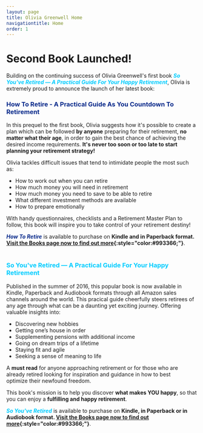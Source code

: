 ```yaml
---
layout: page
title: Olivia Greenwell Home
navigationtitle: Home
order: 1
---
```

# Second Book Launched!
Building on the continuing success of Olivia Greenwell's first book
 <span style="color:#00ccff;">**_So You've Retired — A Practical Guide For Your Happy Retirement_**</span>, Olivia is extremely proud to announce the launch of her latest book:<br>
### <span style="color:#08298A;">How To Retire - A Practical Guide As You Countdown To Retirement</span>

In this prequel to the first book, Olivia suggests how it's possible to create a plan which can be followed **by anyone** preparing for their retirement, **no matter what their age**, in order to gain the best chance of achieving the desired income requirements. **It's never too soon or too late to start planning your retirement strategy!**

Olivia tackles difficult issues that tend to intimidate people the most such as:

* How to work out when you can retire
* How much money you will need in retirement
* How much money you need to save to be able to retire
* What different investment methods are available
* How to prepare emotionally

With handy questionnaires, checklists and a Retirement Master Plan to follow, this book will inspire you to take control of your retirement destiny!

<span style="color:#08298A;">**_How To Retire_**</span> is available to purchase on **Kindle and in Paperback format. [Visit the Books page now to find out more](/books/){:style="color:#993366;"}**.
<br>
<br>
### <span style="color:#00ccff;">So You've Retired — A Practical Guide For Your Happy Retirement</span>

Published in the summer of 2016, this popular book is now available in Kindle, Paperback and Audiobook formats through all Amazon sales channels around the world. This pracical guide cheerfully steers retirees of any age through what can be a daunting yet exciting journey. Offering valuable insights into:


* Discovering new hobbies
* Getting one’s house in order
* Supplementing pensions with additional income
* Going on dream trips of a lifetime
* Staying fit and agile
* Seeking a sense of meaning to life

A **must read** for anyone approaching retirement or for those who are already retired looking for inspiration and guidance in how to best optimize their newfound freedom. 

<span style="font-weight:400;">This book's mission is to help you discover **what makes YOU happy**, so that you can enjoy a **fulfilling and happy retirement**.</span>

<span style="color:#00ccff;">**_So You've Retired_**</span> is available to purchase on **Kindle, in Paperback or in Audiobook format. [Visit the Books page now to find out more](/books/){:style="color:#993366;"}**.


